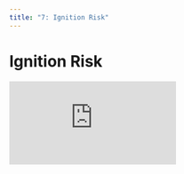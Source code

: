 ```yaml
---
title: "7: Ignition Risk"
---
```


# Ignition Risk

<div class='embed-container'><iframe src='https://player.vimeo.com/video/206216791' frameborder='0' webkitAllowFullScreen mozallowfullscreen allowFullScreen></iframe></div>
